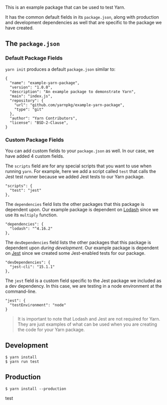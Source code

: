 This is an example package that can be used to test Yarn.

It has the common default fields in its `package.json`, along with production and development dependencies as well that are specific to the package we have created.

## The `package.json`

### Default Package Fields

`yarn init` produces a default `package.json` similar to:

```
{
  "name": "example-yarn-package",
  "version": "1.0.0",
  "description": "An example package to demonstrate Yarn",
  "main": "index.js",
  "repository": {
    "url": "github.com/yarnpkg/example-yarn-package",
    "type": "git"
  },
  "author": "Yarn Contributors",
  "license": "BSD-2-Clause",
}
```

### Custom Package Fields

You can add custom fields to your `package.json` as well. In our case, we have added 4 custom fields.

The `scripts` field are for any special scripts that you want to use when running `yarn`. For example, here we add a script called `test` that calls the Jest test runner because we added Jest tests to our Yarn package.

```
"scripts": {
  "test": "jest"
},
```

The `dependencies` field lists the other packages that this package is dependent upon. Our example package is dependent on [Lodash](https://lodash.com/) since we use its `multiply` function.


```
"dependencies": {
  "lodash": "^4.16.2"
},
```

The `devDependencies` field lists the other packages that this package is dependent upon *during development*. Our example package is dependent on [Jest](https://facebook.github.io/jest/) since we created some Jest-enabled tests for our package.

```
"devDependencies": {
  "jest-cli": "15.1.1"
},
```

The `jest` field is a custom field specific to the Jest package we included as a dev dependency. In this case, we are testing
in a node environment at the command-line.

```
"jest": {
  "testEnvironment": "node"
}
```

> It is important to note that Lodash and Jest are not required for Yarn. They are just examples of what can be used when you are creating the code for your Yarn package.

## Development

```
$ yarn install
$ yarn run test
```

## Production

```
$ yarn install --production
```

test